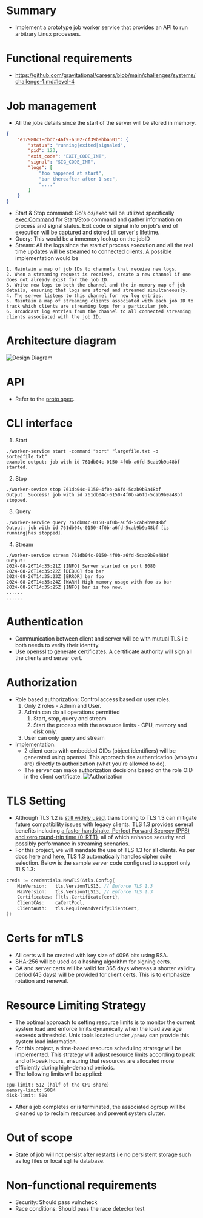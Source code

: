 # Summary

* Implement a prototype job worker service that provides an API to run arbitrary Linux processes.

# Functional requirements

* https://github.com/gravitational/careers/blob/main/challenges/systems/challenge-1.md#level-4

# Job management 
* All the jobs details since the start of the server will be stored in memory.
```json
{
    "e17980c1-cbdc-46f9-a302-cf39b8bba501": {
        "status": "running|exited|signaled",
        "pid": 123,
        "exit_code": "EXIT_CODE_INT",
        "signal": "SIG_CODE_INT",
        "logs": [
            "foo happened at start",
            "bar thereafter after 1 sec",
            "...."
        ]
    }
}
```
* Start & Stop command: Go's os/exec will be utilized specifically [exec.Command](https://pkg.go.dev/os/exec#Command) for Start/Stop command and gather information on process and signal status. Exit code or signal info on job's end of execution will be captured and stored till server's lifetime.
* Query: This would be a inmemory lookup on the jobID
* Stream: All the logs since the start of process execution and all the real time updates will be streamed to connected clients. A possible implementation would be 
```
1. Maintain a map of job IDs to channels that receive new logs.
2. When a streaming request is received, create a new channel if one does not already exist for the job ID.
3. Write new logs to both the channel and the in-memory map of job details, ensuring that logs are stored and streamed simultaneously.
4. The server listens to this channel for new log entries.
5. Maintain a map of streaming clients associated with each job ID to track which clients are streaming logs for a particular job.
6. Broadcast log entries from the channel to all connected streaming clients associated with the job ID.
```

# Architecture diagram

![Design Diagram](job-worker-service.png)

# API 

* Refer to the [proto spec](../service/proto/jobworker.proto).

# CLI interface

1. Start
```
./worker-service start -command "sort" "largefile.txt -o sortedfile.txt"
example output: job with id 761db04c-0150-4f0b-a6fd-5cab9b9a48bf started.
```
2. Stop
```
./worker-sevice stop 761db04c-0150-4f0b-a6fd-5cab9b9a48bf
Output: Success! job with id 761db04c-0150-4f0b-a6fd-5cab9b9a48bf stopped.
```
3. Query
```
./worker-service query 761db04c-0150-4f0b-a6fd-5cab9b9a48bf
Output: job with id 761db04c-0150-4f0b-a6fd-5cab9b9a48bf [is running|has stopped].
```
4. Stream
```
./worker-service stream 761db04c-0150-4f0b-a6fd-5cab9b9a48bf
Output: 
2024-08-26T14:35:21Z [INFO] Server started on port 8080
2024-08-26T14:35:22Z [DEBUG] foo bar
2024-08-26T14:35:23Z [ERROR] bar foo
2024-08-26T14:35:24Z [WARN] High memory usage with foo as bar
2024-08-26T14:35:25Z [INFO] bar is foo now.
......
......
```

# Authentication
* Communication between client and server will be with mutual TLS i.e both needs to verify their identity. 
* Use openssl to generate certificates. A certificate authority will sign all the clients and server cert.

# Authorization
* Role based authorization: Control access based on user roles.
    1. Only 2 roles - Admin and User.
    2. Admin can do all operations permitted  
        1. Start, stop, query and stream  
        2. Start the process with the resource limits - CPU, memory and disk only.
    3. User can only query and stream 
* Implementation:
    * 2 client certs with embedded OIDs (object identifiers) will be generated using openssl. This approach ties authentication (who you are) directly to authorization (what you're allowed to do).
    * The server can make authorization decisions based on the role OID in the client certificate.
![Authorization](authorization.png)

# TLS Setting
* Although TLS 1.2 is [still widely used](https://www.ssllabs.com/ssl-pulse/), transitioning to TLS 1.3 can mitigate future compatibility issues with legacy clients. TLS 1.3 provides several benefits including [a faster handshake, Perfect Forward Secrecy (PFS) and zero round-trip time (0-RTT)](https://www.rfc-editor.org/rfc/rfc8446.html#section-1.2), all of which enhance security and possibly performance in streaming scenarios. 
* For this project, we will mandate the use of TLS 1.3 for all clients. As per docs [here](https://pkg.go.dev/crypto/tls@master) and [here](https://go-review.googlesource.com/c/go/+/314609), TLS 1.3 automatically handles cipher suite selection. Below is the sample server code configured to support only TLS 1.3:

```go
creds := credentials.NewTLS(&tls.Config{
	MinVersion:   tls.VersionTLS13, // Enforce TLS 1.3
	MaxVersion:   tls.VersionTLS13, // Enforce TLS 1.3
	Certificates: []tls.Certificate{cert},
	ClientCAs:    caCertPool,
	ClientAuth:   tls.RequireAndVerifyClientCert,
})
```

# Certs for mTLS
* All certs will be created with key size of 4096 bits using RSA.
* SHA-256 will be used as a hashing algorithm for signing certs.
* CA and server certs will be valid for 365 days whereas a shorter validity period (45 days) will be provided for client certs. This is to emphasize rotation and renewal. 

# Resource Limiting Strategy
* The optimal approach to setting resource limits is to monitor the current system load and enforce limits dynamically when the load average exceeds a threshold. Unix tools located under `/proc/` can provide this system load information.
* For this project, a time-based resource scheduling strategy will be implemented. This strategy will adjust resource limits according to peak and off-peak hours, ensuring that resources are allocated more efficiently during high-demand periods.
* The following limits will be applied:
```
cpu-limit: 512 (half of the CPU share)
memory-limit: 500M
disk-limit: 500
```
* After a job completes or is terminated, the associated cgroup will be cleaned up to reclaim resources and prevent system clutter.

# Out of scope
* State of job will not persist after restarts i.e no persistent storage such as log files or local sqllite database.

# Non-functional requirements
* Security: Should pass vulncheck
* Race conditions: Should pass the race detector test
